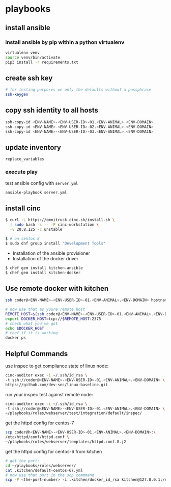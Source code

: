 # playbooks

## install ansible

### install ansible by pip within a python virtualenv

```bash
virtualenv venv
source venv/bin/activate
pip3 install -r requirements.txt
```

## create ssh key

```bash
# for testing purposes we only the defaults without a passphrase
ssh-keygen
```

## copy ssh identity to all hosts

```bash
ssh-copy-id <ENV-NAME>-<ENV-USER-ID>-01.<ENV-ANIMAL>.<ENV-DOMAIN>
ssh-copy-id <ENV-NAME>-<ENV-USER-ID>-02.<ENV-ANIMAL>.<ENV-DOMAIN>
ssh-copy-id <ENV-NAME>-<ENV-USER-ID>-03.<ENV-ANIMAL>.<ENV-DOMAIN>
```

## update inventory

```shell
replace_variables
```

### execute play

test ansible config with `server.yml`

```bash
ansible-playbook server.yml
```

## install cinc

```bash
$ curl -L https://omnitruck.cinc.sh/install.sh \
  | sudo bash -s -- -P cinc-workstation \
  -v 20.8.125 -c unstable
```

```bash
$ # on centos 8
$ sudo dnf group install "Development Tools"
```

- Installation of the ansible provisioner
- Installation of the docker driver

```bash
$ chef gem install kitchen-ansible
$ chef gem install kitchen-docker
```

## Use remote docker with kitchen

```bash
ssh coder@<ENV-NAME>-<ENV-USER-ID>-01.<ENV-ANIMAL>.<ENV-DOMAIN> hostname -f

# now use that as youre remote host
REMOTE_HOST=$(ssh coder@<ENV-NAME>-<ENV-USER-ID>-01.<ENV-ANIMAL>.<ENV-DOMAIN> hostname -f)
export DOCKER_HOST=tcp://$REMOTE_HOST:2375
# check what you've got
echo $DOCKER_HOST
# chef if it is working
docker ps
```

## Helpful Commands

use inspec to get compliance state of linux node:

```bash
cinc-auditor exec -i ~/.ssh/id_rsa \
-t ssh://coder@<ENV-NAME>-<ENV-USER-ID>-01.<ENV-ANIMAL>.<ENV-DOMAIN> \
https://github.com/dev-sec/linux-baseline.git
```

run your inspec test against remote node:

```bash
cinc-auditor exec -i ~/.ssh/id_rsa \
-t ssh://coder@<ENV-NAME>-<ENV-USER-ID>-01.<ENV-ANIMAL>.<ENV-DOMAIN> \
~/playbooks/roles/webserver/test/integration/default/inspec/
```

get the httpd config for centos-7

```bash
scp coder@h<ENV-NAME>-<ENV-USER-ID>-01.<ENV-ANIMAL>.<ENV-DOMAIN>:\
/etc/httpd/conf/httpd.conf \
~/playbooks/roles/webserver/templates/httpd.conf.8.j2
```

get the httpd config for centos-6 from kitchen

```bash
# get the port:
cd ~/playbooks/roles/webserver/
cat .kitchen/default-centos-67.yml
# now use that port in the scp commmand
scp -P <the-port-number> -i .kitchen/docker_id_rsa kitchen@127.0.0.1:/etc/httpd/conf/httpd.conf templates/httpd.conf.6.j2
```
